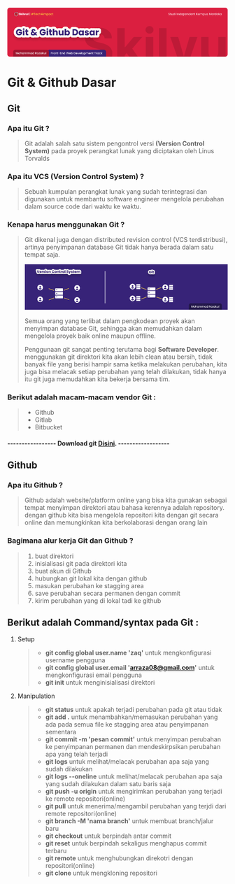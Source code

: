 ![Image Git Banner!](../assets/git-banner.png "Git and Github")
# **Git & Github Dasar**
## Git 

### Apa itu Git ?
> Git adalah salah satu sistem pengontrol versi **(Version Control System)** pada proyek perangkat lunak yang diciptakan oleh Linus Torvalds

### Apa itu VCS (Version Control System) ?
> Sebuah kumpulan perangkat lunak yang sudah terintegrasi dan digunakan untuk membantu software engineer mengelola perubahan dalam source code dari waktu ke waktu. 

### Kenapa harus menggunakan Git ?
> Git dikenal juga dengan distributed revision control (VCS terdistribusi), artinya penyimpanan database Git tidak hanya berada dalam satu tempat saja.
> 
> ![Image CLI Banner!](../assets/git-vcs.png "Unix Command Line")
> 
> Semua orang yang terlibat dalam pengkodean proyek akan menyimpan database Git, sehingga akan memudahkan dalam mengelola proyek baik online maupun offline.
> 
> Penggunaan git sangat penting terutama bagi **Software Developer**. menggunakan git direktori kita akan lebih clean atau bersih, tidak banyak file yang berisi hampir sama ketika melakukan perubahan, kita juga bisa melacak setiap perubahan yang telah dilakukan, tidak hanya itu git juga memudahkan kita bekerja bersama tim.

### Berikut adalah macam-macam vendor Git :
> - Github
> - Gitlab
> - Bitbucket

#### ----------------- Download git  **[Disini](https://git-scm.com/download/win)**. ------------------

## Github
### Apa itu Github ?
> Github adalah website/platform online yang bisa kita gunakan sebagai tempat menyimpan direktori atau bahasa kerennya adalah repository. dengan github kita bisa mengelola repositori kita dengan git secara online dan memungkinkan kita berkolaborasi dengan orang lain

### Bagimana alur kerja Git dan Github ?
> 1. buat direktori
> 2. inisialisasi git pada direktori kita
> 3. buat akun di Github
> 4. hubungkan git lokal kita dengan github
> 5. masukan perubahan ke stagging area
> 6. save perubahan secara permanen dengan commit
> 7. kirim perubahan yang di lokal tadi ke github

## Berikut adalah Command/syntax pada Git :
1. Setup 
   > - **git config global user.name 'zaq'** untuk mengkonfigurasi username pengguna
   > - **git config global user.email 'arraza08@gmail.com'** untuk mengkonfigurasi email pengguna
   > - **git init** untuk menginisialisasi direktori

2. Manipulation
   > - **git status** untuk apakah terjadi perubahan pada git atau tidak
   > - **git add .** untuk menambahkan/memasukan perubahan yang ada pada semua file ke stagging area atau penyimpanan sementara
   > - **git commit -m 'pesan commit'** untuk menyimpan perubahan ke penyimpanan permanen dan mendeskirpsikan perubahan apa yang telah terjadi
   > - **git logs** untuk melihat/melacak perubahan apa saja yang sudah dilakukan
   > - **git logs --oneline** untuk melihat/melacak perubahan apa saja yang sudah dilakukan dalam satu baris saja
   > - **git push -u origin** untuk mengirimkan perubahan yang terjadi ke remote repositori(online)
   >- **git pull** untuk menerima/mengambil perubahan yang terjdi dari remote repositori(online)
   >- **git branch -M 'nama branch'** untuk membuat branch/jalur baru
   >- **git checkout** untuk berpindah antar commit
   >- **git reset** untuk berpindah sekaligus menghapus commit terbaru
   >- **git remote** untuk menghubungkan direkotri dengan repositori(online)
   >- **git clone** untuk mengkloning repositori






